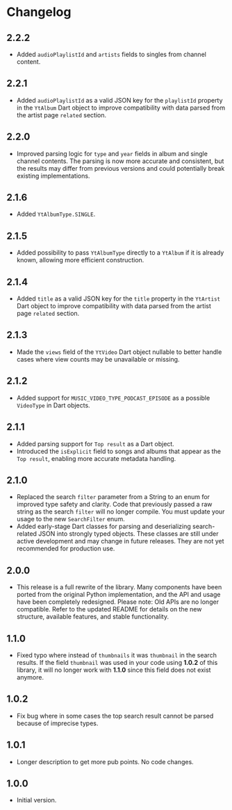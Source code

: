 # Changelog

## 2.2.2

- Added `audioPlaylistId` and `artists` fields to singles from channel content.

## 2.2.1

- Added `audioPlaylistId` as a valid JSON key for the `playlistId` property in the `YtAlbum` Dart object to improve compatibility with data parsed from the artist page `related` section.

## 2.2.0

- Improved parsing logic for `type` and `year` fields in album and single channel contents. The parsing is now more accurate and consistent, but the results may differ from previous versions and could potentially break existing implementations.

## 2.1.6

- Added `YtAlbumType.SINGLE`.

## 2.1.5

- Added possibility to pass `YtAlbumType` directly to a `YtAlbum` if it is already known, allowing more efficient construction.

## 2.1.4

- Added `title` as a valid JSON key for the `title` property in the `YtArtist` Dart object to improve compatibility with data parsed from the artist page `related` section.

## 2.1.3

- Made the `views` field of the `YtVideo` Dart object nullable to better handle cases where view counts may be unavailable or missing.

## 2.1.2

- Added support for `MUSIC_VIDEO_TYPE_PODCAST_EPISODE` as a possible `VideoType` in Dart objects.

## 2.1.1

- Added parsing support for `Top result` as a Dart object.
- Introduced the `isExplicit` field to songs and albums that appear as the `Top result`, enabling more accurate metadata handling.

## 2.1.0

- Replaced the search `filter` parameter from a String to an enum for improved type safety and clarity. Code that previously passed a raw string as the search `filter` will no longer compile. You must update your usage to the new `SearchFilter` enum.
- Added early-stage Dart classes for parsing and deserializing search-related JSON into strongly typed objects. These classes are still under active development and may change in future releases. They are not yet recommended for production use.

## 2.0.0

- This release is a full rewrite of the library. Many components have been ported from the original Python implementation, and the API and usage have been completely redesigned. Please note: Old APIs are no longer compatible. Refer to the updated README for details on the new structure, available features, and stable functionality.

## 1.1.0

- Fixed typo where instead of `thumbnails` it was `thumbnail` in the search results. If the field `thumbnail` was used in your code using **1.0.2** of this library, it will no longer work with **1.1.0** since this field does not exist anymore.

## 1.0.2

- Fix bug where in some cases the top search result cannot be parsed because of imprecise types.

## 1.0.1

- Longer description to get more pub points. No code changes.

## 1.0.0

- Initial version.

